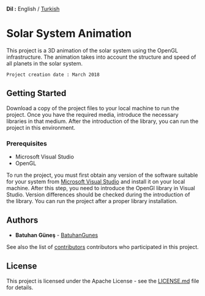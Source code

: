 **Dil :** English / [Turkish](https://github.com/BatuhanGunes/SolarSystemAnimation/blob/master/README(Turkish).md)

# Solar System Animation

This project is a 3D animation of the solar system using the OpenGL infrastructure. The animation takes into account the structure and speed of all planets in the solar system.

```
Project creation date : March 2018
```

## Getting Started

Download a copy of the project files to your local machine to run the project. Once you have the required media, introduce the necessary libraries in that medium. After the introduction of the library, you can run the project in this environment.

### Prerequisites

- Microsoft Visual Studio 
- OpenGL

To run the project, you must first obtain any version of the software suitable for your system from [Microsoft Visual Studio](https://visualstudio.microsoft.com/) and install it on your local machine. After this step, you need to introduce the OpenGl library in Visual Studio. Version differences should be checked during the introduction of the library. You can run the project after a proper library installation.

## Authors

* **Batuhan Güneş**  - [BatuhanGunes](https://github.com/BatuhanGunes)

See also the list of [contributors](https://github.com/BatuhanGunes/SolarSystemAnimation/graphs/contributors) contributors who participated in this project.

## License

This project is licensed under the Apache License - see the [LICENSE.md](https://github.com/BatuhanGunes/SolarSystemAnimation/blob/master/LICENSE) file for details.
